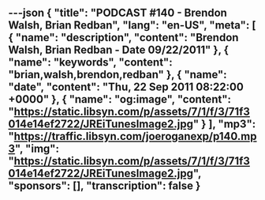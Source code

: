 ---json
{
  "title": "PODCAST #140 - Brendon Walsh, Brian Redban",
  "lang": "en-US",
  "meta": [
    {
      "name": "description",
      "content": "Brendon Walsh, Brian Redban - Date 09/22/2011"
    },
    {
      "name": "keywords",
      "content": "brian,walsh,brendon,redban"
    },
    {
      "name": "date",
      "content": "Thu, 22 Sep 2011 08:22:00 +0000"
    },
    {
      "name": "og:image",
      "content": "https://static.libsyn.com/p/assets/7/1/f/3/71f3014e14ef2722/JREiTunesImage2.jpg"
    }
  ],
  "mp3": "https://traffic.libsyn.com/joeroganexp/p140.mp3",
  "img": "https://static.libsyn.com/p/assets/7/1/f/3/71f3014e14ef2722/JREiTunesImage2.jpg",
  "sponsors": [],
  "transcription": false
}
---
<episode-header />

<timemark seconds="0" />

<transcribe-call-to-action />

<episode-footer />